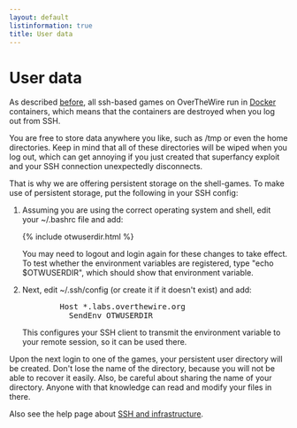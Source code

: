 ```yaml
---
layout: default
listinformation: true
title: User data
---
```


User data
=========

As described [before], all ssh-based games on OverTheWire run in [Docker] containers,
which means that the containers are destroyed when you log out from SSH.

You are free to store data anywhere you like, such as /tmp or even the home directories.
Keep in mind that all of these directories will be wiped when you log out, which can get annoying
if you just created that superfancy exploit and your SSH connection unexpectedly disconnects.

That is why we are offering persistent storage on the shell-games.
To make use of persistent storage, put the following in your SSH config:

<ol>
<li>
Assuming you are using the correct operating system and shell, edit your
~/.bashrc file and add:

{% include otwuserdir.html %}

You may need to logout and login again for these changes to take
effect. To test whether the environment variables are registered,
type "echo $OTWUSERDIR", which should show that environment
variable.
</li>
<li>
Next, edit ~/.ssh/config (or create it if it doesn't exist) and
add:
<pre>
        Host *.labs.overthewire.org
          SendEnv OTWUSERDIR
</pre>
This configures your SSH client to transmit the environment variable
to your remote session, so it can be used there.

</li>
</ol>

Upon the next login to one of the games, your persistent user directory will be created.
Don't lose the name of the directory, because you will not be able to recover it easily.
Also, be careful about sharing the name of your directory. Anyone with that knowledge can read and modify your files in there.


Also see the help page about [SSH and infrastructure].

[Docker]: https://www.docker.com/
[before]: sshinfra.html
[SSH and infrastructure]: sshinfra.html
